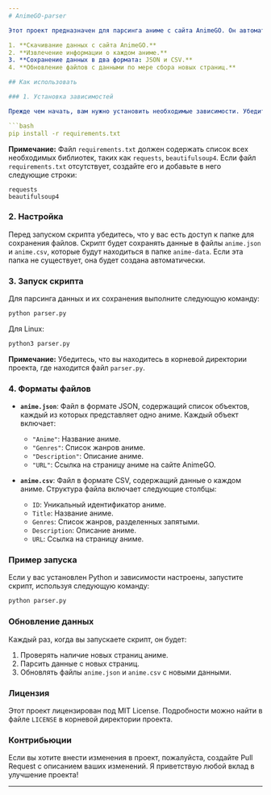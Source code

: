 ```yaml
---
# AnimeGO-parser

Этот проект предназначен для парсинга аниме с сайта AnimeGO. Он автоматически собирает данные о новых аниме, включая названия, жанры, описания и ссылки, и сохраняет их в формате JSON и CSV. Проект включает в себя скрипт на Python, который выполняет следующие задачи:

1. **Скачивание данных с сайта AnimeGO.**
2. **Извлечение информации о каждом аниме.**
3. **Сохранение данных в два формата: JSON и CSV.**
4. **Обновление файлов с данными по мере сбора новых страниц.**

## Как использовать

### 1. Установка зависимостей

Прежде чем начать, вам нужно установить необходимые зависимости. Убедитесь, что у вас установлен Python версии 3.x. Для установки зависимостей выполните следующую команду:

```bash
pip install -r requirements.txt
```

**Примечание:** Файл `requirements.txt` должен содержать список всех необходимых библиотек, таких как `requests`, `beautifulsoup4`. Если файл `requirements.txt` отсутствует, создайте его и добавьте в него следующие строки:

```plaintext
requests
beautifulsoup4
```

### 2. Настройка

Перед запуском скрипта убедитесь, что у вас есть доступ к папке для сохранения файлов. Скрипт будет сохранять данные в файлы `anime.json` и `anime.csv`, которые будут находиться в папке `anime-data`. Если эта папка не существует, она будет создана автоматически.

### 3. Запуск скрипта

Для парсинга данных и их сохранения выполните следующую команду:

```bash
python parser.py
```
Для Linux:

```bash
python3 parser.py
```

**Примечание:** Убедитесь, что вы находитесь в корневой директории проекта, где находится файл `parser.py`.

### 4. Форматы файлов

- **`anime.json`**: Файл в формате JSON, содержащий список объектов, каждый из которых представляет одно аниме. Каждый объект включает:
  - `"Anime"`: Название аниме.
  - `"Genres"`: Список жанров аниме.
  - `"Description"`: Описание аниме.
  - `"URL"`: Ссылка на страницу аниме на сайте AnimeGO.

- **`anime.csv`**: Файл в формате CSV, содержащий данные о каждом аниме. Структура файла включает следующие столбцы:
  - `ID`: Уникальный идентификатор аниме.
  - `Title`: Название аниме.
  - `Genres`: Список жанров, разделенных запятыми.
  - `Description`: Описание аниме.
  - `URL`: Ссылка на страницу аниме.

### Пример запуска

Если у вас установлен Python и зависимости настроены, запустите скрипт, используя следующую команду:

```bash
python parser.py
```

### Обновление данных

Каждый раз, когда вы запускаете скрипт, он будет:
1. Проверять наличие новых страниц аниме.
2. Парсить данные с новых страниц.
3. Обновлять файлы `anime.json` и `anime.csv` с новыми данными.

### Лицензия

Этот проект лицензирован под MIT License. Подробности можно найти в файле `LICENSE` в корневой директории проекта.

### Контрибьюции

Если вы хотите внести изменения в проект, пожалуйста, создайте Pull Request с описанием ваших изменений. Я приветствую любой вклад в улучшение проекта!

---
```

